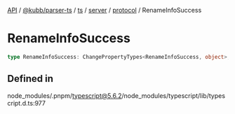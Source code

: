 [API](../../../../../../../../../packages.md) / [@kubb/parser-ts](../../../../../../../index.md) / [ts](../../../../../index.md) / [server](../../../index.md) / [protocol](../index.md) / RenameInfoSuccess

# RenameInfoSuccess

```ts
type RenameInfoSuccess: ChangePropertyTypes<RenameInfoSuccess, object>;
```

## Defined in

node\_modules/.pnpm/typescript@5.6.2/node\_modules/typescript/lib/typescript.d.ts:977
